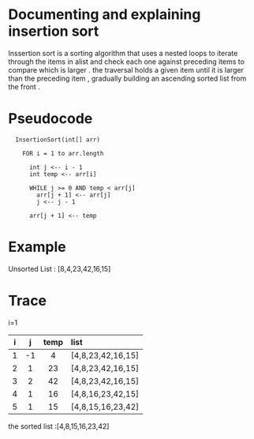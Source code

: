 
# Documenting and explaining insertion sort 

Inssertion sort is a sorting algorithm that uses a nested loops to iterate through the items in alist and check each one against preceding items to compare which is larger .
the traversal holds a given item until it is larger than the preceding item , gradually building an ascending sorted list from the front .

# Pseudocode

```
  InsertionSort(int[] arr)

    FOR i = 1 to arr.length

      int j <-- i - 1
      int temp <-- arr[i]

      WHILE j >= 0 AND temp < arr[j]
        arr[j + 1] <-- arr[j]
        j <-- j - 1

      arr[j + 1] <-- temp

```

# Example
 Unsorted List :
 [8,4,23,42,16,15]

# Trace

i=1

|i       | j           | temp |list|
| -------|:-------------:|:-----:|:----------------------|
| 1| -1| 4|[4,8,23,42,16,15]|
|2|1 |  23|[4,8,23,42,16,15]|
|3| 2    |   42|[4,8,23,42,16,15]|
|4|1|16|[4,8,16,23,42,15]|
|5|1|15|[4,8,15,16,23,42]|


the sorted list :[4,8,15,16,23,42]
